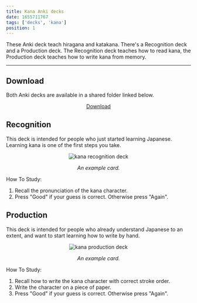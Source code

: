 ```yaml
---
title: Kana Anki decks
date: 1655711767
tags: ['decks', 'kana']
position: 1
---
```


These Anki deck teach hiragana and katakana.
There's a Recognition deck and a Production deck.
The Recognition deck teaches how to read kana,
the Production deck teaches how to write kana from memory.

****

## Download

Both Anki decks are available in a shared folder linked below.

<p align="center"><a class="download_button" href="https://disk.yandex.com/d/VJ9B3czxboNpAQ">Download</a></p>

## Recognition

This deck is intended for people who just started learning Japanese.
Learning kana is one of the first steps you take.

<p align="center"><img class="shadow" src="img/kana-anki-deck.webp" alt="kana recognition deck"></p>
<p align="center"><i>An example card.</i></p>

How To Study:

1) Recall the pronunciation of the kana character.
1) Press "Good" if your guess is correct. Otherwise press "Again".

## Production

This deck is intended for people who already understand Japanese to an extent,
and want to start learning how to write by hand.

<p align="center"><img class="shadow" src="img/kana_writing_card.webp" alt="kana production deck"></p>
<p align="center"><i>An example card.</i></p>

How To Study:

1) Recall how to write the kana character with correct stroke order.
1) Write the character on a piece of paper.
1) Press "Good" if your guess is correct. Otherwise press "Again".
